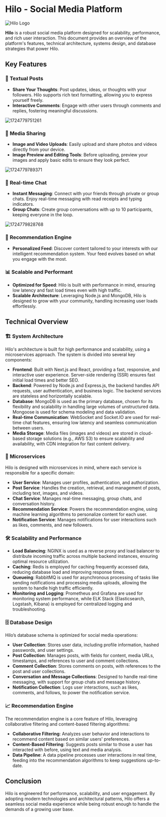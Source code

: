 # Hilo - Social Media Platform

![Hilo Logo](public/hilo-logo.png)

**Hilo** is a robust social media platform designed for scalability, performance, and rich user interaction. This document provides an overview of the platform's features, technical architecture, systems design, and database strategies that power Hilo.

## Key Features

### 📄 **Textual Posts**

- **Share Your Thoughts**: Post updates, ideas, or thoughts with your followers. Hilo supports rich text formatting, allowing you to express yourself freely.
- **Interactive Comments**: Engage with other users through comments and replies, fostering meaningful discussions.

![1724779751261](public/text-post.png)

### 📸 **Media Sharing**

- **Image and Video Uploads**: Easily upload and share photos and videos directly from your device.
- **Image Preview and Editing Tools**: Before uploading, preview your images and apply basic edits to ensure they look perfect.

![1724779789371](public/home.png)

### 💬 **Real-time Chat**

- **Instant Messaging**: Connect with your friends through private or group chats. Enjoy real-time messaging with read receipts and typing indicators.
- **Group Chats**: Create group conversations with up to 10 participants, keeping everyone in the loop.

![1724779828768](public/chats.png)

### 🧠 **Recommendation Engine**

- **Personalized Feed**: Discover content tailored to your interests with our intelligent recommendation system. Your feed evolves based on what you engage with the most.

### 📊 **Scalable and Performant**

- **Optimized for Speed**: Hilo is built with performance in mind, ensuring low latency and fast load times even with high traffic.
- **Scalable Architecture**: Leveraging Node.js and MongoDB, Hilo is designed to grow with your community, handling increasing user loads effortlessly.

## Technical Overview

### 🏗 **System Architecture**

Hilo's architecture is built for high performance and scalability, using a microservices approach. The system is divided into several key components:

- **Frontend**: Built with Next.js and React, providing a fast, responsive, and interactive user experience. Server-side rendering (SSR) ensures fast initial load times and better SEO.
- **Backend**: Powered by Node.js and Express.js, the backend handles API requests, user authentication, and business logic. The backend services are stateless and horizontally scalable.
- **Database**: MongoDB is used as the primary database, chosen for its flexibility and scalability in handling large volumes of unstructured data. Mongoose is used for schema modeling and data validation.
- **Real-time Communication**: WebSocket and Socket.IO are used for real-time chat features, ensuring low latency and seamless communication between users.
- **Media Storage**: Media files (images and videos) are stored in cloud-based storage solutions (e.g., AWS S3) to ensure scalability and availability, with CDN integration for fast content delivery.

### 🔄 **Microservices**

Hilo is designed with microservices in mind, where each service is responsible for a specific domain:

- **User Service**: Manages user profiles, authentication, and authorization.
- **Post Service**: Handles the creation, retrieval, and management of posts, including text, images, and videos.
- **Chat Service**: Manages real-time messaging, group chats, and conversation history.
- **Recommendation Service**: Powers the recommendation engine, using machine learning algorithms to personalize content for each user.
- **Notification Service**: Manages notifications for user interactions such as likes, comments, and new followers.

### 🛠 **Scalability and Performance**

- **Load Balancing**: NGINX is used as a reverse proxy and load balancer to distribute incoming traffic across multiple backend instances, ensuring optimal resource utilization.
- **Caching**: Redis is employed for caching frequently accessed data, reducing database load and improving response times.
- **Queueing**: RabbitMQ is used for asynchronous processing of tasks like sending notifications and processing media uploads, allowing the system to handle high traffic efficiently.
- **Monitoring and Logging**: Prometheus and Grafana are used for monitoring system performance, while ELK Stack (Elasticsearch, Logstash, Kibana) is employed for centralized logging and troubleshooting.

### 🗄 **Database Design**

Hilo’s database schema is optimized for social media operations:

- **User Collection**: Stores user data, including profile information, hashed passwords, and user settings.
- **Post Collection**: Manages posts, with fields for content, media URLs, timestamps, and references to user and comment collections.
- **Comment Collection**: Stores comments on posts, with references to the post and user collections.
- **Conversation and Message Collections**: Designed to handle real-time messaging, with support for group chats and message history.
- **Notification Collection**: Logs user interactions, such as likes, comments, and follows, to power the notification service.

### 📈 **Recommendation Engine**

The recommendation engine is a core feature of Hilo, leveraging collaborative filtering and content-based filtering algorithms:

- **Collaborative Filtering**: Analyzes user behavior and interactions to recommend content based on similar users' preferences.
- **Content-Based Filtering**: Suggests posts similar to those a user has interacted with before, using text and media analysis.
- **Data Pipeline**: A data pipeline processes user interactions in real time, feeding into the recommendation algorithms to keep suggestions up-to-date.

## Conclusion

Hilo is engineered for performance, scalability, and user engagement. By adopting modern technologies and architectural patterns, Hilo offers a seamless social media experience while being robust enough to handle the demands of a growing user base.
